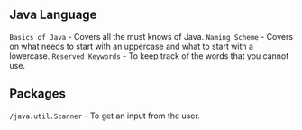 ## Java Language
`Basics of Java` - Covers all the must knows of Java.
`Naming Scheme` - Covers on what needs to start with an uppercase and what to start with a lowercase.
`Reserved Keywords` - To keep track of the words that you cannot use.

## Packages
`/java.util.Scanner` - To get an input from the user.
